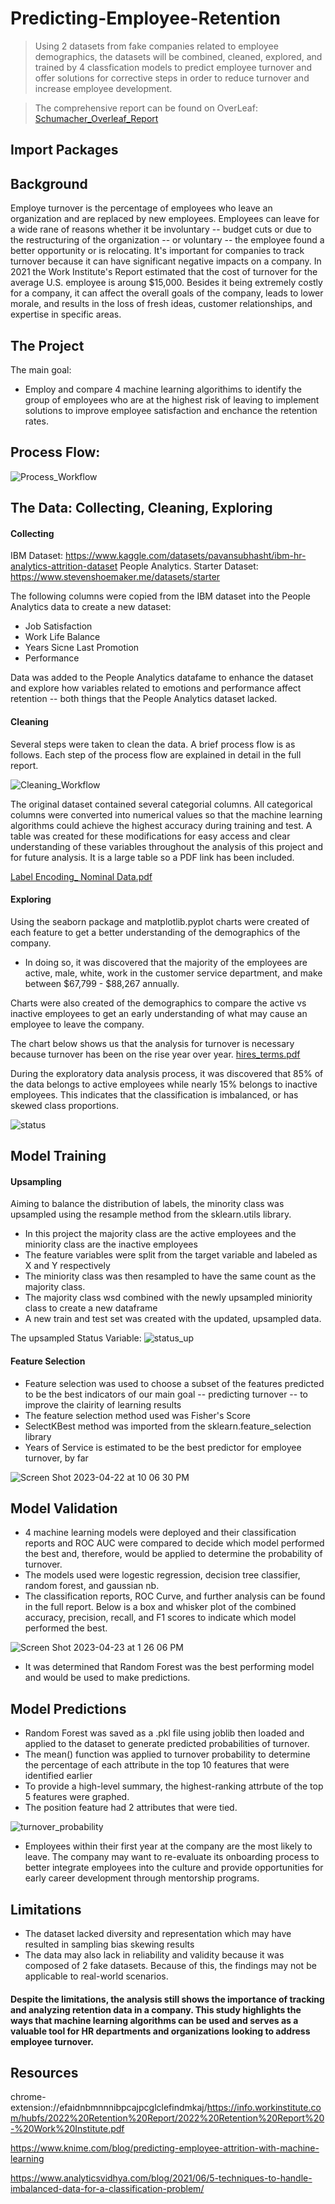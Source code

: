 # Predicting-Employee-Retention
>Using 2 datasets from fake companies related to employee demographics, the datasets will be combined, cleaned, explored, and trained by 4 classfication models to predict employee turnover and offer solutions for corrective steps in order to reduce turnover and increase employee development.

>The comprehensive report can be found on OverLeaf: [Schumacher_Overleaf_Report](https://www.overleaf.com/read/mfhmvbkvpcjf) 

## Import Packages


## Background

Employe turnover is the percentage of employees who leave an organization and are replaced by new employees. Employees can leave for a wide rane of reasons whether it be involuntary -- budget cuts or due to the restructuring of the organization -- or voluntary -- the employee found a better opportunity or is relocating. It's important for companies to track turnover because it can have significant negative impacts on a company. In 2021 the Work Institute's Report estimated that the cost of turnover for the average U.S. employee is aroung $15,000. Besides it being extremely costly for a company, it can affect the overall goals of the company, leads to lower morale, and results in the loss of fresh ideas, customer relationships, and expertise in specific areas.

## The Project

The main goal:
* Employ and compare 4 machine learning algorithims to identify the group of employees who are at the highest risk of leaving to implement solutions to improve employee satisfaction and enchance the retention rates.

## Process Flow:
![Process_Workflow](https://user-images.githubusercontent.com/105391626/234442734-c5d0e896-f148-486b-8d7b-9a021b443906.jpeg)

## The Data: Collecting, Cleaning, Exploring
#### Collecting
IBM Dataset: https://www.kaggle.com/datasets/pavansubhasht/ibm-hr-analytics-attrition-dataset
People Analytics. Starter Dataset: https://www.stevenshoemaker.me/datasets/starter

The following columns were copied from the IBM dataset into the People Analytics data to create a new dataset:
* Job Satisfaction
* Work Life Balance
* Years Sicne Last Promotion
* Performance

Data was added to the People Analytics datafame to enhance the dataset and explore how variables related to emotions and performance affect retention -- both things that the People Analytics dataset lacked.

#### Cleaning
Several steps were taken to clean the data. A brief process flow is as follows. Each step of the process flow are explained in detail in the full report.

![Cleaning_Workflow](https://user-images.githubusercontent.com/105391626/234442683-36541259-1cba-4961-8463-304b671d4fcf.jpeg)

The original dataset contained several categorial columns. All categorical columns were converted into numerical values so that the machine learning algorithms could achieve the highest accuracy during training and test. A table was created for these modifications for easy access and clear understanding of these variables throughout the analysis of this project and for future analysis. It is a large table so a PDF link has been included.

[Label Encoding_ Nominal Data.pdf](https://github.com/presleyschumacher/Predicting-Employee-Retention-with-HR-Analytics/files/11302704/Label.Encoding_.Nominal.Data.pdf)

#### Exploring

Using the seaborn package and matplotlib.pyplot charts were created of each feature to get a better understanding of the demographics of the company. 
* In doing so, it was discovered that the majority of the employees are active, male, white, work in the customer service department, and make between $67,799 - $88,267 annually.

Charts were also created of the demographics to compare the active vs inactive employees to get an early understanding of what may cause an employee to leave the company.

The chart below shows us that the analysis for turnover is necessary because turnover has been on the rise year over year.
[hires_terms.pdf](https://github.com/presleyschumacher/Predicting-Employee-Retention-with-HR-Analytics/files/11356300/hires_terms.pdf)

During the exploratory data analysis process, it was discovered that 85% of the data belongs to active employees while nearly 15% belongs to inactive employees. This indicates that the classification is imbalanced, or has skewed class proportions.

![status](https://user-images.githubusercontent.com/105391626/233817042-657d071b-9319-44a2-ab01-3ce898b9d4cb.jpg)

## Model Training
#### Upsampling

Aiming to balance the distribution of labels, the minority class was upsampled using the resample method from the sklearn.utils library.
* In this project the majority class are the active employees and the miniority class are the inactive employees
* The feature variables were split from the target variable and labeled as X and Y respectively
* The miniority class was then resampled to have the same count as the majority class.
* The majority class wsd combined with the newly upsampled miniority class to create a new dataframe
* A new train and test set was created with the updated, upsampled data.

The upsampled Status Variable:
![status_up](https://user-images.githubusercontent.com/105391626/233818603-46fc0d43-507b-4d8d-a3e6-ce70d184d2f7.jpg)

#### Feature Selection
* Feature selection was used to choose a subset of the features predicted to be the best indicators of our main goal -- predicting turnover -- to improve the clairity of learning results
* The feature selection method used was Fisher's Score
* SelectKBest method was imported from the sklearn.feature_selection library
* Years of Service is estimated to be the best predictor for employee turnover, by far

![Screen Shot 2023-04-22 at 10 06 30 PM](https://user-images.githubusercontent.com/105391626/233817508-f4616133-7f2b-40b5-9776-685e8e888f96.png)

## Model Validation
* 4 machine learning models were deployed and their classification reports and ROC AUC were compared to decide which model performed the best and, therefore, would be applied to determine the probability of turnover.
* The models used were logestic regression, decision tree classifier, random forest, and gaussian nb.
* The classification reports, ROC Curve, and further analysis can be found in the full report. Below is a box and whisker plot of the combined accuracy, precision, recall, and F1 scores to indicate which model performed the best.

![Screen Shot 2023-04-23 at 1 26 06 PM](https://user-images.githubusercontent.com/105391626/233858073-8eb41312-4044-4ffe-95ad-2e03ae2cc9e5.png)


* It was determined that Random Forest was the best performing model and would be used to make predictions.

## Model Predictions
* Random Forest was saved as a .pkl file using joblib then loaded and applied to the dataset to generate predicted probabilities of turnover.
* The mean() function was applied to turnover probability to determine the percentage of each attribute in the top 10 features that were identified earlier 
* To provide a high-level summary, the highest-ranking attrbute of the top 5 features were graphed. 
* The position feature had 2 attributes that were tied.

![turnover_probability](https://user-images.githubusercontent.com/105391626/234370706-45defc1a-cb85-4d68-8a88-58a32a52d3ef.jpeg)

* Employees within their first year at the company are the most likely to leave. The company may want to re-evaluate its onboarding process to better integrate employees into the culture and provide opportunities for early career development through mentorship programs.

## Limitations
* The dataset lacked diversity  and representation which may have resulted in sampling bias skewing results
* The data may also lack in reliability and validity because it was composed of 2 fake datasets. Because of this, the findings may not be applicable to real-world scenarios.

#### Despite the limitations, the analysis still shows the importance of tracking and analyzing retention data in a company. This study  highlights the ways that machine learning algorithms can be used and serves as a valuable tool for HR departments and organizations looking to address employee turnover.

## Resources
chrome-extension://efaidnbmnnnibpcajpcglclefindmkaj/https://info.workinstitute.com/hubfs/2022%20Retention%20Report/2022%20Retention%20Report%20-%20Work%20Institute.pdf

https://www.knime.com/blog/predicting-employee-attrition-with-machine-learning

https://www.analyticsvidhya.com/blog/2021/06/5-techniques-to-handle-imbalanced-data-for-a-classification-problem/
